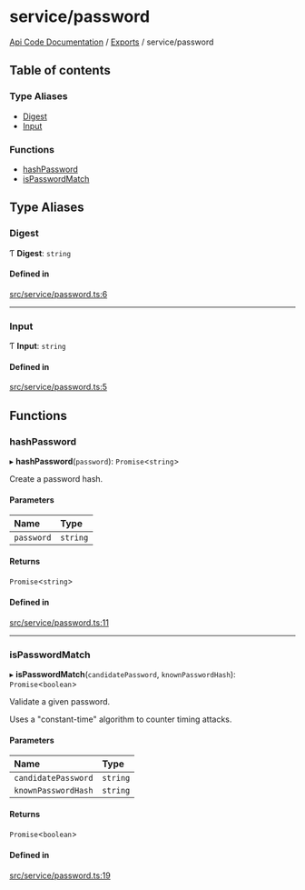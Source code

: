 # service/password
 
[Api Code Documentation](../README.md) / [Exports](../modules.md) / service/password

## Table of contents

### Type Aliases

- [Digest](service_password.md#digest)
- [Input](service_password.md#input)

### Functions

- [hashPassword](service_password.md#hashpassword)
- [isPasswordMatch](service_password.md#ispasswordmatch)

## Type Aliases

### Digest

Ƭ **Digest**: `string`

#### Defined in

[src/service/password.ts:6](https://github.com/openkfw/TruBudget/blob/086d599/api/src/service/password.ts#L6)

___

### Input

Ƭ **Input**: `string`

#### Defined in

[src/service/password.ts:5](https://github.com/openkfw/TruBudget/blob/086d599/api/src/service/password.ts#L5)

## Functions

### hashPassword

▸ **hashPassword**(`password`): `Promise`\<`string`\>

Create a password hash.

#### Parameters

| Name | Type |
| :------ | :------ |
| `password` | `string` |

#### Returns

`Promise`\<`string`\>

#### Defined in

[src/service/password.ts:11](https://github.com/openkfw/TruBudget/blob/086d599/api/src/service/password.ts#L11)

___

### isPasswordMatch

▸ **isPasswordMatch**(`candidatePassword`, `knownPasswordHash`): `Promise`\<`boolean`\>

Validate a given password.

Uses a "constant-time" algorithm to counter timing attacks.

#### Parameters

| Name | Type |
| :------ | :------ |
| `candidatePassword` | `string` |
| `knownPasswordHash` | `string` |

#### Returns

`Promise`\<`boolean`\>

#### Defined in

[src/service/password.ts:19](https://github.com/openkfw/TruBudget/blob/086d599/api/src/service/password.ts#L19)
